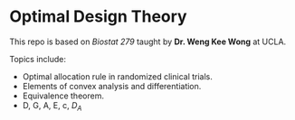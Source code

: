 # Optimal Design Theory

This repo is based on *Biostat 279* taught by **Dr. Weng Kee Wong** at UCLA. 

Topics include: 

- Optimal allocation rule in randomized clinical trials.
- Elements of convex analysis and differentiation.
- Equivalence theorem.
- D, G, A, E, c, $D_A$
